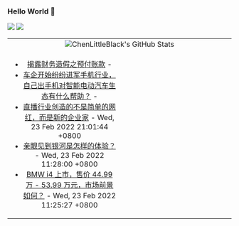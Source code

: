 ### Hello World 👋

[![](https://img.shields.io/badge/@ChenLittleBlack-1a6c81?style=flat&logo=java&logoColor=1a6c81&label=Java&colorA=ffffff)](https://www.java.com/)
[![](https://img.shields.io/badge/@ChenLittleBlack-41b883?style=flat&logo=vuedotjs&logoColor=41b883&label=Vue&colorA=ffffff)](https://cn.vuejs.org/)

<table>
<tr>
<td colspan="2" style="text-align: center;">
<img alt="ChenLittleBlack's GitHub Stats" src="https://github-readme-stats.vercel.app/api?username=ChenLittleBlack&show_icons=true&icon_color=CE1D2D&text_color=718096&bg_color=ffffff&hide_title=true" />
</td>
</tr>
<tr>
<td align="center" valign="middle">

<!-- START_SECTION:blog -->
* <a href='http://zhuanlan.zhihu.com/p/471924720?utm_campaign=rss&utm_medium=rss&utm_source=rss&utm_content=title' target='_blank'>揭露财务造假之预付账款</a> - 
* <a href='http://www.zhihu.com/question/518068361/answer/2361739691?utm_campaign=rss&utm_medium=rss&utm_source=rss&utm_content=title' target='_blank'>车企开始纷纷进军手机行业，自己出手机对智能电动汽车生态有什么帮助？</a> - 
* <a href='http://zhuanlan.zhihu.com/p/334824600?utm_campaign=rss&utm_medium=rss&utm_source=rss&utm_content=title' target='_blank'>直播行业创造的不是简单的网红，而是新的企业家</a> - Wed, 23 Feb 2022 21:01:44 +0800
* <a href='http://www.zhihu.com/question/469139163/answer/1983962160?utm_campaign=rss&utm_medium=rss&utm_source=rss&utm_content=title' target='_blank'>亲眼见到银河是怎样的体验？</a> - Wed, 23 Feb 2022 11:28:00 +0800
* <a href='http://www.zhihu.com/question/517993482/answer/2359806271?utm_campaign=rss&utm_medium=rss&utm_source=rss&utm_content=title' target='_blank'>BMW i4 上市，售价 44.99万 - 53.99 万元，市场前景如何？</a> - Wed, 23 Feb 2022 11:25:27 +0800
<!-- END_SECTION:blog -->

</td>
<td valign="middle" width="50%">

<!-- START_SECTION:douban -->

<!-- END_SECTION:douban -->

</td>
</tr>
</table>
